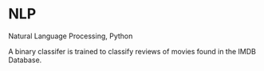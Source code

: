 # NLP
Natural Language Processing, Python

A binary classifer is trained to classify reviews of movies found in the IMDB Database. 

